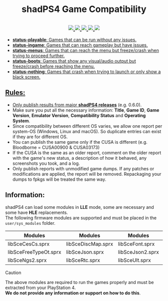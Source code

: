 <h1 align="center">
  <b>shadPS4 Game Compatibility</b>
</h1>

<h2 align="center">
<a href="https://github.com/shadps4-emu/shadps4-game-compatibility/labels/status-playable">
    <img src="https://img.shields.io/github/issues-search/shadps4-emu/shadps4-game-compatibility?query=is%3Aopen+label%3Astatus-playable&style=for-the-badge&color=8BA503&label=Playable"/>
<a href="https://github.com/shadps4-emu/shadps4-game-compatibility/labels/status-ingame">
    <img src="https://img.shields.io/github/issues-search/shadps4-emu/shadps4-game-compatibility?query=is%3Aopen+label%3Astatus-ingame&style=for-the-badge&color=F3BB00&label=Ingame"/>
<a href="https://github.com/shadps4-emu/shadps4-game-compatibility/labels/status-menus">
    <img src="https://img.shields.io/github/issues-search/shadps4-emu/shadps4-game-compatibility?query=is%3Aopen+label%3Astatus-menus&style=for-the-badge&color=FF5C1A&label=Menus"/>
<a href="https://github.com/shadps4-emu/shadps4-game-compatibility/labels/status-boots">
    <img src="https://img.shields.io/github/issues-search/shadps4-emu/shadps4-game-compatibility?query=is%3Aopen+label%3Astatus-boots&style=for-the-badge&color=A7001E&label=Boots"/>
<a href="https://github.com/shadps4-emu/shadps4-game-compatibility/labels/status-nothing">
<img src="https://img.shields.io/github/issues-search/shadps4-emu/shadps4-game-compatibility?query=is%3Aopen+label%3Astatus-nothing&style=for-the-badge&color=black&label=Nothing"/>
</h2>

- **status-playable**: Games that can be run without any issues.
- **status-ingame**: Games that can reach gameplay but have issues.
- **status-menus**: Games that can reach the menu but freeze/crash when trying to proceed further.
- **status-boots**: Games that show any visual/audio output but freeze/crash before reaching the menu.
- **status-nothing**: Games that crash when trying to launch or only show a black screen.

## Rules:

- Only publish results from major [**shadPS4 releases**](https://github.com/shadps4-emu/shadPS4/releases) (e.g. 0.6.0).
- Make sure you put all the necessary information: **Title**, **Game ID**, **Game Version**, **Emulator Version**, **Compatibility Status** and **Operating System**.
- Since compatibility between different OS varies, we allow one report per system-OS (Windows, Linux and macOS). So duplicate entries can exist if they are for different OS.
- You can publish the same game only if the CUSA is different (e.g. Bloodborne = CUSA00900 & CUSA03173)
- If the CUSA is the same as an older report, comment on the older report with the game's new status, a description of how it behaved, any screenshots you took, and a log.
- Only publish reports with unmodified game dumps. If any patches or modifications are applied, the report will be removed. Repackaging your dumps to fpkgs will be treated the same way.

## Information:

shadPS4 can load some modules in **LLE** mode, some are necessary and some have **HLE** replacements.\
The following firmware modules are supported and must be placed in the `user/sys_modules` folder.

<div align="center">

| Modules                 | Modules                 | Modules                 | Modules                 |  
|-------------------------|-------------------------|-------------------------|-------------------------|  
| libSceCesCs.sprx        | libSceDiscMap.sprx      | libSceFont.sprx         | libSceFontFt.sprx       |  
| libSceFreeTypeOt.sprx   | libSceJson.sprx         | libSceJson2.sprx        | libSceLibcInternal.sprx |  
| libSceNgs2.sprx         | libSceRtc.sprx          | libSceUlt.sprx          |                         |  

</div>

> [!Caution]
> The above modules are required to run the games properly and must be extracted from your PlayStation 4.\
> **We do not provide any information or support on how to do this**.

